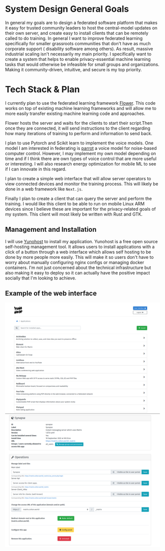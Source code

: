 # System Design General Goals

In general my goals are to design a federated software platform that makes it easy for trusted community leaders to host the central-model updates on their own server, and create easy to install clients that can be remotely called to do training. In general I want to improve federated learning specifically for smaller grassroots communities that don't have as much corporate support ( disability software among others). As result, massive industrial scaling isn't necessarily my main priority. I specifically want to create a system that helps to enable privacy-essential machine learning tasks that would otherwise be infeasible for small groups and organizations. Making it community-driven, intuitive, and secure is my top priority.

# Tech Stack & Plan

I currently plan to use the federated learning framework [Flower](https://flower.dev/). This code works on top of existing machine learning frameworks and will allow me to more easily transfer existing machine learning code and approaches.

Flower hosts the server and waits for the clients to start their script.Then once they are connected, it will send instructions to the client regarding how many iterations of training to perform and information to send back.

I plan to use Pytorch and Scikit learn to implement the voice models. One model I am interested in federating is [parrot](https://github.com/chaosparrot/parrot.py) a voice model for noise-based computer control. However, I may implement my own model depending on time and if I think there are own types of voice control that are more useful or interesting. I will also research energy optimization for mobile ML to see if I can innovate in this regard.

I plan to create a simple web interface that will allow server operators to view connected devices and monitor the training process. This will likely be done in a web framework like `Next.js`.

Finally I plan to create a client that can query the server and perform the training. I would like this client to be able to run on mobile Linux ARM devices since I believe these are important for the privacy-related goals of my system. This client will most likely be written with Rust and GTK.

## Management and Installation

I will use [Yunohost](https://yunohost.org/en?q=%2Fdocs) to install my application. Yunohost is a free open source self-hosting management tool. It allows users to install applications with a click of a button through a web interface which allows self hosting to be done by more people more easily. This will make it so users don't have to worry about manually configuring nginx configs or managing docker containers. I'm not just concerned about the technical infrastructure but also making it easy to deploy so it can actually have the positive impact socially that I'm looking to achieve.

## Example of the web interface

![](assets/yunohostapps.png?raw=true)
![](assets/yunoconf.png)
